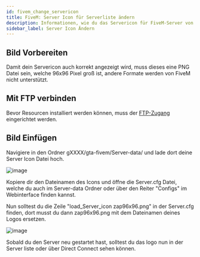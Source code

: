 ```yaml
---
id: fivem_change_servericon
title: FiveM: Server Icon für Serverliste ändern
description: Informationen, wie du das Servericon für FiveM-Server von ZAP-Hosting ändern kannst - ZAP-Hosting.com Dokumentationen
sidebar_label: Server Icon Ändern
---
```


## Bild Vorbereiten

Damit dein Servericon auch korrekt angezeigt wird, muss dieses eine PNG Datei sein, welche 96x96 Pixel groß ist, andere Formate werden von FiveM nicht unterstützt.

## Mit FTP verbinden

Bevor Resourcen installiert werden können, muss der [FTP-Zugang](gameserver_ftpaccess.md) eingerichtet werden.


## Bild Einfügen

Navigiere in den Ordner gXXXX/gta-fivem/Server-data/ und lade dort deine Server Icon Datei hoch.

![image](https://user-images.githubusercontent.com/13604413/159137598-e4bd90d5-047e-4b16-8020-b9fc7c68f007.png)

Kopiere dir den Dateinamen des Icons und öffne die Server.cfg Datei, welche du auch im Server-data Ordner oder über den Reiter "Configs" im Webinterface finden kannst.

Nun solltest du die Zeile "load_Server_icon zap96x96.png" in der Server.cfg finden, dort musst du dann zap96x96.png mit dem Dateinamen deines Logos ersetzen.

![image](https://user-images.githubusercontent.com/13604413/159137604-c8383001-abef-4cc9-ae10-e270c7aa33b3.png)

Sobald du den Server neu gestartet hast, solltest du das logo nun in der Server liste oder über Direct Connect sehen können.
